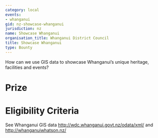 ```yaml
---
category: local
events:
- whanganui
gid: nz-showcase-whanganui
jurisdiction: nz
name: Showcase Whanganui
organisation_title: Whanganui District Council
title: Showcase Whanganui
type: Bounty
---
```


How can we use GIS data to showcase Whanganui’s unique heritage, facilities and events?

# Prize


# Eligibility Criteria
See Whanganui GIS data http://wdc.whanganui.govt.nz/odata/xml/
and http://whanganuiwhatson.nz/